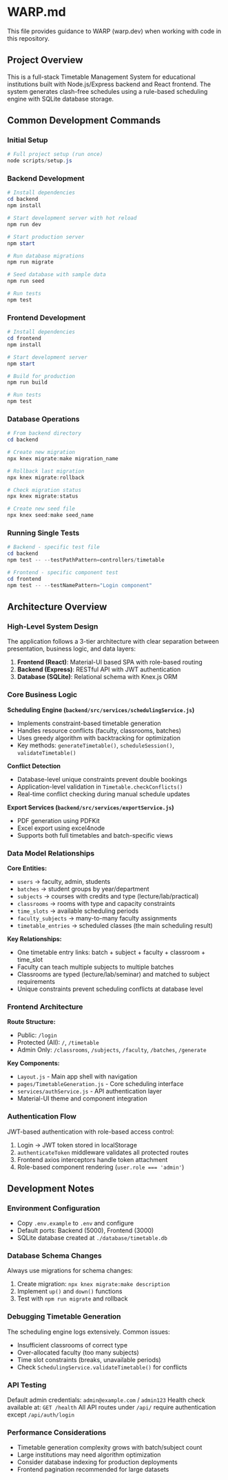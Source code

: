 # WARP.md

This file provides guidance to WARP (warp.dev) when working with code in this repository.

## Project Overview

This is a full-stack Timetable Management System for educational institutions built with Node.js/Express backend and React frontend. The system generates clash-free schedules using a rule-based scheduling engine with SQLite database storage.

## Common Development Commands

### Initial Setup
```powershell
# Full project setup (run once)
node scripts/setup.js
```

### Backend Development
```powershell
# Install dependencies
cd backend
npm install

# Start development server with hot reload
npm run dev

# Start production server
npm start

# Run database migrations
npm run migrate

# Seed database with sample data
npm run seed

# Run tests
npm test
```

### Frontend Development
```powershell
# Install dependencies
cd frontend
npm install

# Start development server
npm start

# Build for production
npm run build

# Run tests
npm test
```

### Database Operations
```powershell
# From backend directory
cd backend

# Create new migration
npx knex migrate:make migration_name

# Rollback last migration
npx knex migrate:rollback

# Check migration status
npx knex migrate:status

# Create new seed file
npx knex seed:make seed_name
```

### Running Single Tests
```powershell
# Backend - specific test file
cd backend
npm test -- --testPathPattern=controllers/timetable

# Frontend - specific component test
cd frontend
npm test -- --testNamePattern="Login component"
```

## Architecture Overview

### High-Level System Design

The application follows a 3-tier architecture with clear separation between presentation, business logic, and data layers:

1. **Frontend (React)**: Material-UI based SPA with role-based routing
2. **Backend (Express)**: RESTful API with JWT authentication 
3. **Database (SQLite)**: Relational schema with Knex.js ORM

### Core Business Logic

**Scheduling Engine (`backend/src/services/schedulingService.js`)**
- Implements constraint-based timetable generation
- Handles resource conflicts (faculty, classrooms, batches)
- Uses greedy algorithm with backtracking for optimization
- Key methods: `generateTimetable()`, `scheduleSession()`, `validateTimetable()`

**Conflict Detection**
- Database-level unique constraints prevent double bookings
- Application-level validation in `Timetable.checkConflicts()`
- Real-time conflict checking during manual schedule updates

**Export Services (`backend/src/services/exportService.js`)**
- PDF generation using PDFKit
- Excel export using excel4node
- Supports both full timetables and batch-specific views

### Data Model Relationships

**Core Entities:**
- `users` → faculty, admin, students
- `batches` → student groups by year/department
- `subjects` → courses with credits and type (lecture/lab/practical)
- `classrooms` → rooms with type and capacity constraints
- `time_slots` → available scheduling periods
- `faculty_subjects` → many-to-many faculty assignments
- `timetable_entries` → scheduled classes (the main scheduling result)

**Key Relationships:**
- One timetable entry links: batch + subject + faculty + classroom + time_slot
- Faculty can teach multiple subjects to multiple batches
- Classrooms are typed (lecture/lab/seminar) and matched to subject requirements
- Unique constraints prevent scheduling conflicts at database level

### Frontend Architecture

**Route Structure:**
- Public: `/login`  
- Protected (All): `/`, `/timetable`
- Admin Only: `/classrooms`, `/subjects`, `/faculty`, `/batches`, `/generate`

**Key Components:**
- `Layout.js` - Main app shell with navigation
- `pages/TimetableGeneration.js` - Core scheduling interface
- `services/authService.js` - API authentication layer
- Material-UI theme and component integration

### Authentication Flow

JWT-based authentication with role-based access control:
1. Login → JWT token stored in localStorage
2. `authenticateToken` middleware validates all protected routes
3. Frontend axios interceptors handle token attachment
4. Role-based component rendering (`user.role === 'admin'`)

## Development Notes

### Environment Configuration
- Copy `.env.example` to `.env` and configure
- Default ports: Backend (5000), Frontend (3000)
- SQLite database created at `./database/timetable.db`

### Database Schema Changes
Always use migrations for schema changes:
1. Create migration: `npx knex migrate:make description`
2. Implement `up()` and `down()` functions
3. Test with `npm run migrate` and rollback

### Debugging Timetable Generation
The scheduling engine logs extensively. Common issues:
- Insufficient classrooms of correct type
- Over-allocated faculty (too many subjects)
- Time slot constraints (breaks, unavailable periods)
- Check `SchedulingService.validateTimetable()` for conflicts

### API Testing
Default admin credentials: `admin@example.com` / `admin123`
Health check available at: `GET /health`
All API routes under `/api/` require authentication except `/api/auth/login`

### Performance Considerations
- Timetable generation complexity grows with batch/subject count
- Large institutions may need algorithm optimization
- Consider database indexing for production deployments
- Frontend pagination recommended for large datasets
